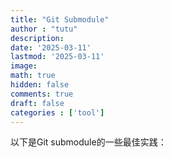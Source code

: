 ```yaml
---
title: "Git Submodule"
author : "tutu"
description:
date: '2025-03-11'
lastmod: '2025-03-11'
image:
math: true
hidden: false
comments: true
draft: false
categories : ['tool']
---
```


以下是Git submodule的一些最佳实践：
